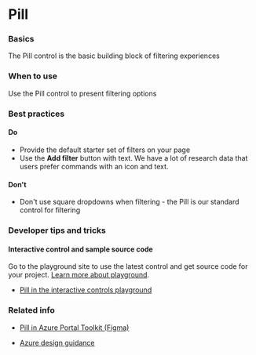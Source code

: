 ﻿# Pill

 
<a name="basics"></a>
### Basics
The Pill control is the basic building block of filtering experiences


<!-- TODO get an IMAGE to embed here -->

<!-- TODO get an SAMPLE CODE to embed here -->

 
<a name="when-to-use"></a>
### When to use
Use the Pill control to present filtering options


 
<a name="best-practices"></a>
### Best practices


<a name="best-practices-do"></a>
#### Do

* Provide the default starter set of filters on your page
* Use the **Add filter** button with text.  We have a lot of research data that users prefer commands with an icon and text.

<a name="best-practices-don-t"></a>
#### Don&#39;t

* Don't use square dropdowns when filtering - the Pill is our standard control for filtering



 
<a name="developer-tips-and-tricks"></a>
### Developer tips and tricks



<a name="developer-tips-and-tricks-interactive-control-and-sample-source-code"></a>
#### Interactive control and sample source code
Go to the playground site to use the latest control and get source code for your project.  [Learn more about playground](./top-extensions-controls-playground.md).

*  <a href="https://ms.portal.azure.com/?Microsoft_Azure_Playground=true#blade/Microsoft_Azure_Playground/ControlsIndexBlade/Pill_create_Playground" target="_blank">Pill in the interactive controls playground</a>

 

 
<a name="related-info"></a>
### Related info

* <a href="https://www.figma.com/file/Bwn8rmUOYtnPRwA3JoQTBn/Azure-Portal-Toolkit?node-id=3083%3A2972
" target="_blank">Pill in Azure Portal Toolkit (Figma)</a>

* [Azure design guidance](http://aka.ms/portalfx/design)


